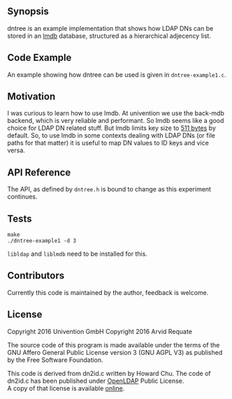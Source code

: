 ## Synopsis

dntree is an example implementation that shows how LDAP DNs can be stored in an [lmdb](http://lmdb.tech/doc/) database, structured as a hierarchical adjecency list.

## Code Example

An example showing how dntree can be used is given in `dntree-example1.c`.

## Motivation

I was curious to learn how to use lmdb. At univention we use the back-mdb backend, which is very reliable and performant.
So lmdb seems like a good choice for LDAP DN related stuff. But lmdb limits key size to [511 bytes](https://bugzilla.redhat.com/show_bug.cgi?id=1086784#c5) by default. So, to use lmdb in some contexts dealing with LDAP DNs (or file paths for that matter) it is useful to map DN values to ID keys and vice versa.

## API Reference

The API, as defined by `dntree.h` is bound to change as this experiment continues.

## Tests

```
make
./dntree-example1 -d 3
```

`libldap` and `liblmdb` need to be installed for this.

## Contributors

Currently this code is maintained by the author, feedback is welcome.

## License

Copyright 2016 Univention GmbH
Copyright 2016 Arvid Requate

The source code of this program is made available
under the terms of the GNU Affero General Public License version 3
(GNU AGPL V3) as published by the Free Software Foundation.

This code is derived from dn2id.c written by Howard Chu.
The code of dn2id.c has been published under [OpenLDAP](http://www.openldap.org/) Public License.  
A copy of that license is available [online](http://www.OpenLDAP.org/license.html).
